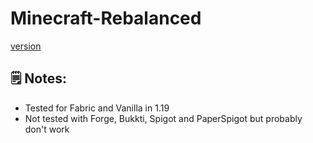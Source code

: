 # Minecraft-Rebalanced
[version](https://img.shields.io/badge/Minecraft-1.19-orange?style=flat-square)

## 🗒️ Notes:
- Tested for Fabric and Vanilla in 1.19
- Not tested with Forge, Bukkti, Spigot and PaperSpigot but probably don't work
